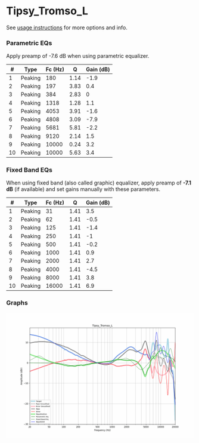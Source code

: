 # Tipsy_Tromso_L
See [usage instructions](https://github.com/jaakkopasanen/AutoEq#usage) for more options and info.

### Parametric EQs
Apply preamp of -7.6 dB when using parametric equalizer.

|   # | Type    |   Fc (Hz) |    Q |   Gain (dB) |
|-----|---------|-----------|------|-------------|
|   1 | Peaking |       180 | 1.14 |        -1.9 |
|   2 | Peaking |       197 | 3.83 |         0.4 |
|   3 | Peaking |       384 | 2.83 |         0   |
|   4 | Peaking |      1318 | 1.28 |         1.1 |
|   5 | Peaking |      4053 | 3.91 |        -1.6 |
|   6 | Peaking |      4808 | 3.09 |        -7.9 |
|   7 | Peaking |      5681 | 5.81 |        -2.2 |
|   8 | Peaking |      9120 | 2.14 |         1.5 |
|   9 | Peaking |     10000 | 0.24 |         3.2 |
|  10 | Peaking |     10000 | 5.63 |         3.4 |

### Fixed Band EQs
When using fixed band (also called graphic) equalizer, apply preamp of **-7.1 dB** (if available) and set gains manually with these parameters.

|   # | Type    |   Fc (Hz) |    Q |   Gain (dB) |
|-----|---------|-----------|------|-------------|
|   1 | Peaking |        31 | 1.41 |         3.5 |
|   2 | Peaking |        62 | 1.41 |        -0.5 |
|   3 | Peaking |       125 | 1.41 |        -1.4 |
|   4 | Peaking |       250 | 1.41 |        -1   |
|   5 | Peaking |       500 | 1.41 |        -0.2 |
|   6 | Peaking |      1000 | 1.41 |         0.9 |
|   7 | Peaking |      2000 | 1.41 |         2.7 |
|   8 | Peaking |      4000 | 1.41 |        -4.5 |
|   9 | Peaking |      8000 | 1.41 |         3.8 |
|  10 | Peaking |     16000 | 1.41 |         6.9 |

### Graphs
![](./Tipsy_Tromso_L.png)
